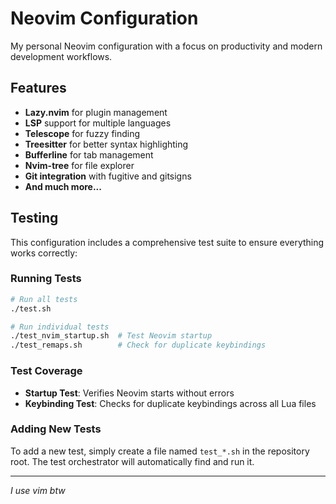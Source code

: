 # Neovim Configuration

My personal Neovim configuration with a focus on productivity and modern development workflows.

## Features

- **Lazy.nvim** for plugin management
- **LSP** support for multiple languages
- **Telescope** for fuzzy finding
- **Treesitter** for better syntax highlighting
- **Bufferline** for tab management
- **Nvim-tree** for file explorer
- **Git integration** with fugitive and gitsigns
- **And much more...**

## Testing

This configuration includes a comprehensive test suite to ensure everything works correctly:

### Running Tests

```bash
# Run all tests
./test.sh

# Run individual tests
./test_nvim_startup.sh  # Test Neovim startup
./test_remaps.sh        # Check for duplicate keybindings
```

### Test Coverage

- **Startup Test**: Verifies Neovim starts without errors
- **Keybinding Test**: Checks for duplicate keybindings across all Lua files

### Adding New Tests

To add a new test, simply create a file named `test_*.sh` in the repository root. The test orchestrator will automatically find and run it.

---

_I use vim btw_
